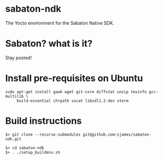 # sabaton-ndk
The Yocto environment for the Sabaton Native SDK. 

# Sabaton? what is it?
Stay posted!

# Install pre-requisites on Ubuntu
```
sudo apt-get install gawk wget git-core diffstat unzip texinfo gcc-multilib \
     build-essential chrpath socat libsdl1.2-dev xterm
```
# Build instructions
``` 
$> git clone --recurse-submodules git@github.com:sjames/sabaton-ndk.git
```
```
$> cd sabaton-ndk
$> . ./setup_buildenv.sh
```




